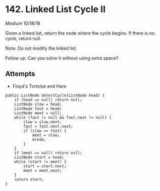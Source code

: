 # 142. Linked List Cycle II
*Medium*
10/18/18

Given a linked list, return the node where the cycle begins. If there is no cycle, return null.

Note: Do not modify the linked list.

Follow up:
Can you solve it without using extra space?

## Attempts
* Floyd's Tortoise and Hare
```
public ListNode detectCycle(ListNode head) {
    if (head == null) return null;
    ListNode slow = head;
    ListNode fast = head;
    ListNode meet = null;
    while (fast != null && fast.next != null) {
        slow = slow.next;
        fast = fast.next.next;
        if (slow == fast) {
            meet = slow;
            break;
        }
    }
    if (meet == null) return null;
    ListNode start = head;
    while (start != meet) {
        start = start.next;
        meet = meet.next;
    }
    return start;
}
```

